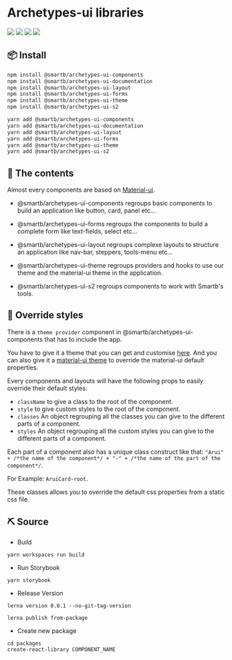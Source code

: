 # Archetypes-ui libraries

![](https://badgen.net/badge/React/16.13.1/purple)
![](https://badgen.net/badge/@material-ui/4.11.3/green)
[![](https://badgen.net/npm/v/@smartb/archetypes-ui-layout/latest)](https://www.npmjs.com/package/@smartb/archetypes-ui-components)
![](https://badgen.net/npm/types/tslib)

## 📦 Install

```bash
npm install @smartb/archetypes-ui-components
npm install @smartb/archetypes-ui-documentation
npm install @smartb/archetypes-ui-layout
npm install @smartb/archetypes-ui-forms
npm install @smartb/archetypes-ui-theme
npm install @smartb/archetypes-ui-s2
```

```bash
yarn add @smartb/archetypes-ui-components
yarn add @smartb/archetypes-ui-documentation
yarn add @smartb/archetypes-ui-layout
yarn add @smartb/archetypes-ui-forms
yarn add @smartb/archetypes-ui-theme
yarn add @smartb/archetypes-ui-s2
```

## 🧰 The contents

Almost every components are based on [Material-ui](https://material-ui.com/).

- @smartb/archetypes-ui-components regroups basic components to build an application like button, card, panel etc...

- @smartb/archetypes-ui-forms regroups the components to build a complete form like text-fields, select etc...

- @smartb/archetypes-ui-layout regroups complexe layouts to structure an application like nav-bar, steppers, tools-menu etc...

- @smartb/archetypes-ui-theme regroups providers and hooks to use our theme and the material-ui theme in the application.

- @smartb/archetypes-ui-s2 regroups components to work with Smartb's tools.

## 🌈 Override styles

There is a `theme provider` component in @smartb/archetypes-ui-components that has to include the app.

You have to give it a theme that you can get and customise [here](/?path=/story/overview-cheatsheet-theme--page). And you can also give it a [material-ui theme](https://material-ui.com/customization/default-theme/) to override the material-ui default properties.

Every components and layouts will have the following props to easily override their default styles:

- `className` to give a class to the root of the component.
- `style` to give custom styles to the root of the component.
- `classes` An object regrouping all the classes you can give to the different parts of a component.
- `styles` An object regrouping all the custom styles you can give to the different parts of a component.

Each part of a component also has a unique class construct like that: `"Arui" + /*the name of the component*/ + "-" + /*the name of the part of the component*/`.

For Example: `AruiCard-root`.

These classes allows you to override the default css properties from a static css file.

## ⛏ Source

- Build

```
yarn workspaces run build
```

- Run Storybook

```
yarn storybook
```

- Release Version

```
lerna version 0.0.1 --no-git-tag-version

lerna publish from-package
```

- Create new package

```
cd packages
create-react-library COMPONENT_NAME
```
